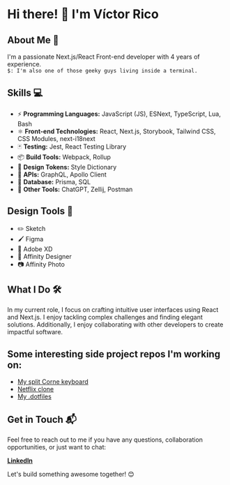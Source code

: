 # Hi there! 👋 I'm Víctor Rico

## About Me 🚀

I'm a passionate Next.js/React Front-end developer with 4 years of experience.<br />
`$: I'm also one of those geeky guys living inside a terminal.`

## Skills 💻

- ⚡️ **Programming Languages:** JavaScript (JS), ESNext, TypeScript, Lua, Bash
- ⚛️ **Front-end Technologies:** React, Next.js, Storybook, Tailwind CSS, CSS Modules, next-i18next
- 🃏 **Testing:** Jest, React Testing Library
- 📦 **Build Tools:** Webpack, Rollup
- 🎨 **Design Tokens:** Style Dictionary
- 🚀 **APIs:** GraphQL, Apollo Client
- 💾 **Database:** Prisma, SQL
- 🤖 **Other Tools:** ChatGPT, Zellij, Postman

## Design Tools 🎨

- ✏️ Sketch
- 🖌️ Figma
- 🎨 Adobe XD
- 🚀 Affinity Designer
- 📷 Affinity Photo

## What I Do 🛠️

In my current role, I focus on crafting intuitive user interfaces using React and Next.js. I enjoy tackling complex challenges and finding elegant solutions. Additionally, I enjoy collaborating with other developers to create impactful software.

## Some interesting side project repos I'm working on:

- [My split Corne keyboard](https://github.com/vricop/zmk-config)
- [Netflix clone](https://github.com/vricop/Nextflix-Clone)
- [My .dotfiles](https://github.com/vricop/.dotfiles)

## Get in Touch 📬

Feel free to reach out to me if you have any questions, collaboration opportunities, or just want to chat:

**[LinkedIn](https://www.linkedin.com/in/v%C3%ADctor-rico-penalba-15a576ba)**

Let's build something awesome together! 😊
